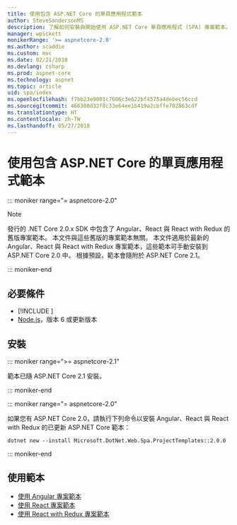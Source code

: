 ```yaml
---
title: 使用包含 ASP.NET Core 的單頁應用程式範本
author: SteveSandersonMS
description: 了解如何安裝與開始使用 ASP.NET Core 單頁應用程式 (SPA) 專案範本。
manager: wpickett
monikerRange: '>= aspnetcore-2.0'
ms.author: scaddie
ms.custom: mvc
ms.date: 02/21/2018
ms.devlang: csharp
ms.prod: aspnet-core
ms.technology: aspnet
ms.topic: article
uid: spa/index
ms.openlocfilehash: f7bb23e9001c7606c3e622bf4575a4debec56ccd
ms.sourcegitcommit: 466300d32f8c33e64ee1b419a2cbffe702863cdf
ms.translationtype: HT
ms.contentlocale: zh-TW
ms.lasthandoff: 05/27/2018
---
```

# <a name="use-the-single-page-application-templates-with-aspnet-core"></a>使用包含 ASP.NET Core 的單頁應用程式範本

::: moniker range="= aspnetcore-2.0"

> [!NOTE]
> 發行的 .NET Core 2.0.x SDK 中包含了 Angular、React 與 React with Redux 的舊版專案範本。 本文件與這些舊版的專案範本無關。 本文件適用於最新的 Angular、React 與 React with Redux 專案範本，這些範本可手動安裝到 ASP.NET Core 2.0 中。 根據預設，範本會隨附於 ASP.NET Core 2.1。

::: moniker-end

## <a name="prerequisites"></a>必要條件

* [!INCLUDE [](~/includes/net-core-sdk-download-link.md)]
* [Node.js](https://nodejs.org)，版本 6 或更新版本

## <a name="installation"></a>安裝

::: moniker range=">= aspnetcore-2.1"

範本已隨 ASP.NET Core 2.1 安裝。

::: moniker-end

::: moniker range="= aspnetcore-2.0"

如果您有 ASP.NET Core 2.0，請執行下列命令以安裝 Angular、React 與 React with Redux 的已更新 ASP.NET Core 範本：

```console
dotnet new --install Microsoft.DotNet.Web.Spa.ProjectTemplates::2.0.0
```

::: moniker-end

## <a name="use-the-templates"></a>使用範本

* [使用 Angular 專案範本](xref:spa/angular)
* [使用 React 專案範本](xref:spa/react)
* [使用 React with Redux 專案範本](xref:spa/react-with-redux)

